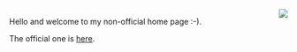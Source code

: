 <img src="https://golang.org/doc/gopher/pkg.png" style="max-width:100%;height:auto;float:right">

Hello and welcome to my non-official home page :-).

The official one is [here](https://jreisinger.github.io/).